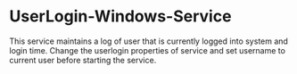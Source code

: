 # UserLogin-Windows-Service
This service maintains a log of user that is currently logged into system and login time.
Change the userlogin properties of service and set username to current user before starting the service.
